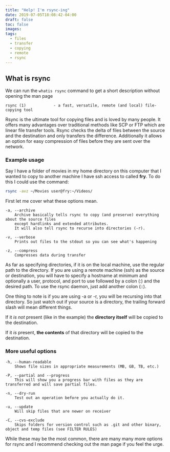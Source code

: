 ```yaml
---
title: "Help! I'm rsync-ing"
date: 2019-07-05T18:08:42-04:00
draft: false
toc: false
images:
tags:
  - files
  - transfer
  - copying
  - remote
  - rsync
---
```


## What is rsync

We can run the `whatis rsync` command to get a short description without opening the man page

```man
rsync (1)            - a fast, versatile, remote (and local) file-copying tool
```

Rsync is the ultimate tool for copying files and is loved by many people.
It offers many advantages over traditional methods like SCP or FTP which are linear file transfer tools.
Rsync checks the delta of files between the source and the destination and only transfers the difference.
Additionally it allows an option for easy compression of files before they are sent over the network.

### Example usage

Say I have a folder of movies in my home directory on this computer that I wanted to copy to another machine I have ssh access to called **fry**. To do this I could use the command:

```sh
rsync -avz ~/Movies user@fry:~/Videos/
```

First let me cover what these options mean.

```man
-a, --archive
    Archive basically tells rsync to copy (and preserve) everything about the source files
    except hardlinks and extended attributes.
    It will also tell rsync to recurse into directories (-r).

-v, --verbose
    Prints out files to the stdout so you can see what's happening

-z, --compress
    Compresses data during transfer
```

As far as specifying directories, if it is on the local machine, use the regular path to the directory.
If you are using a remote machine (ssh) as the source or destination, you will have to specify a hostname at minimum
and optionally a user, protocol, and port to use followed by a colon (:) and the desired path.
To use the rsync daemon, just add another colon (::).

One thing to note is if you are using -a or -r, you will be recursing into that directory.
So just watch out if your source is a directory, the trailing forward slash will mean different things.

If it _is not_ present (like in the example) the **directory itself** will be copied to the destination.

If it _is_ present, **the contents** of that directory will be copied to the destination.

### More useful options

```man
-h, --human-readable
    Shows file sizes in appropriate measurements (MB, GB, TB, etc.)

-P, --partial and --progress
    This will show you a progress bar with files as they are transferred and will save partial files.

-n, --dry-run
    Test out an operation before you actually do it.

-u, --update
    Will skip files that are newer on receiver

-C, --cvs-exclude
    Skips folders for version control such as .git and other binary, object and temp files (see FILTER RULES)
```

While these may be the most common, there are many many more options for rsync and I recommend checking out the man page if you feel the urge.
